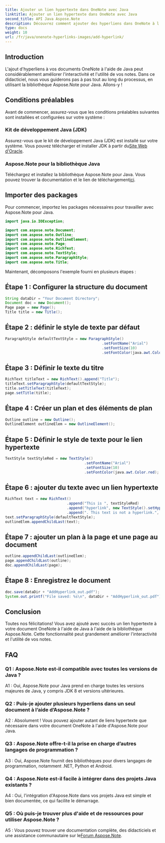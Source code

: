 ```yaml
---
title: Ajouter un lien hypertexte dans OneNote avec Java
linktitle: Ajouter un lien hypertexte dans OneNote avec Java
second_title: API Java Aspose.Note
description: Découvrez comment ajouter des hyperliens dans OneNote à l’aide de Java avec la bibliothèque Aspose.Note. Améliorez vos notes avec des liens interactifs sans effort.
type: docs
weight: 10
url: /fr/java/onenote-hyperlinks-images/add-hyperlink/
---
```

## Introduction

L'ajout d'hyperliens à vos documents OneNote à l'aide de Java peut considérablement améliorer l'interactivité et l'utilité de vos notes. Dans ce didacticiel, nous vous guiderons pas à pas tout au long du processus, en utilisant la bibliothèque Aspose.Note pour Java. Allons-y !

## Conditions préalables

Avant de commencer, assurez-vous que les conditions préalables suivantes sont installées et configurées sur votre système :

### Kit de développement Java (JDK)

 Assurez-vous que le kit de développement Java (JDK) est installé sur votre système. Vous pouvez télécharger et installer JDK à partir du[Site Web d'Oracle](https://www.oracle.com/java/technologies/javase-jdk11-downloads.html).

### Aspose.Note pour la bibliothèque Java

 Téléchargez et installez la bibliothèque Aspose.Note pour Java. Vous pouvez trouver la documentation et le lien de téléchargement[ici](https://reference.aspose.com/note/java/).

## Importer des packages

Pour commencer, importez les packages nécessaires pour travailler avec Aspose.Note pour Java.

```java
import java.io.IOException;

import com.aspose.note.Document;
import com.aspose.note.Outline;
import com.aspose.note.OutlineElement;
import com.aspose.note.Page;
import com.aspose.note.RichText;
import com.aspose.note.TextStyle;
import com.aspose.note.ParagraphStyle;
import com.aspose.note.Title;
```

Maintenant, décomposons l'exemple fourni en plusieurs étapes :

## Étape 1 : Configurer la structure du document

```java
String dataDir = "Your Document Directory";
Document doc = new Document();
Page page = new Page();
Title title = new Title();
```

## Étape 2 : définir le style de texte par défaut

```java
ParagraphStyle defaultTextStyle = new ParagraphStyle()
                                            .setFontName("Arial")
                                            .setFontSize(10)
                                            .setFontColor(java.awt.Color.GRAY);
```

## Étape 3 : Définir le texte du titre

```java
RichText titleText = new RichText().append("Title");
titleText.setParagraphStyle(defaultTextStyle);
title.setTitleText(titleText);
page.setTitle(title);
```

## Étape 4 : Créer un plan et des éléments de plan

```java
Outline outline = new Outline();
OutlineElement outlineElem = new OutlineElement();
```

## Étape 5 : Définir le style de texte pour le lien hypertexte

```java
TextStyle textStyleRed = new TextStyle()
                                    .setFontName("Arial")
                                    .setFontSize(10)
                                    .setFontColor(java.awt.Color.red);
```

## Étape 6 : ajouter du texte avec un lien hypertexte

```java
RichText text = new RichText()
                            .append("This is ", textStyleRed)
                            .append("hyperlink", new TextStyle().setHyperlinkAddress("www.google.com"))
                            .append(". This text is not a hyperlink.", TextStyle.getDefault());
text.setParagraphStyle(defaultTextStyle);
outlineElem.appendChildLast(text);
```

## Étape 7 : ajouter un plan à la page et une page au document

```java
outline.appendChildLast(outlineElem);
page.appendChildLast(outline);
doc.appendChildLast(page);
```

## Étape 8 : Enregistrez le document

```java
doc.save(dataDir + "AddHyperlink_out.pdf");
System.out.printf("File saved: %s\n", dataDir + "AddHyperlink_out.pdf");
```

## Conclusion

Toutes nos félicitations! Vous avez ajouté avec succès un lien hypertexte à votre document OneNote à l'aide de Java à l'aide de la bibliothèque Aspose.Note. Cette fonctionnalité peut grandement améliorer l'interactivité et l'utilité de vos notes.

## FAQ

### Q1 : Aspose.Note est-il compatible avec toutes les versions de Java ?

A1 : Oui, Aspose.Note pour Java prend en charge toutes les versions majeures de Java, y compris JDK 8 et versions ultérieures.

### Q2 : Puis-je ajouter plusieurs hyperliens dans un seul document à l’aide d’Aspose.Note ?

A2 : Absolument ! Vous pouvez ajouter autant de liens hypertexte que nécessaire dans votre document OneNote à l'aide d'Aspose.Note pour Java.

### Q3 : Aspose.Note offre-t-il la prise en charge d’autres langages de programmation ?

A3 : Oui, Aspose.Note fournit des bibliothèques pour divers langages de programmation, notamment .NET, Python et Android.

### Q4 : Aspose.Note est-il facile à intégrer dans des projets Java existants ?

A4 : Oui, l'intégration d'Aspose.Note dans vos projets Java est simple et bien documentée, ce qui facilite le démarrage.

### Q5 : Où puis-je trouver plus d'aide et de ressources pour utiliser Aspose.Note ?

 A5 : Vous pouvez trouver une documentation complète, des didacticiels et une assistance communautaire sur le[Forum Aspose.Note](https://forum.aspose.com/c/note/28).